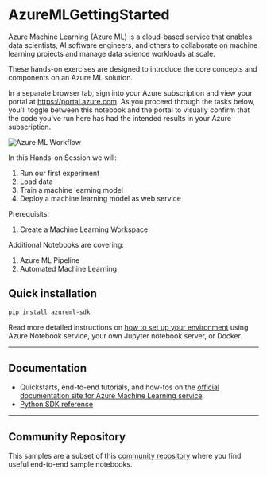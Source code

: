 # AzureMLGettingStarted

Azure Machine Learning (Azure ML) is a cloud-based service that enables data scientists, AI software engineers, and others to collaborate on machine learning projects and manage data science workloads at scale. 

These hands-on exercises are designed to introduce the core concepts and components on an Azure ML solution. 

In a separate browser tab, sign into your Azure subscription and view your portal at https://portal.azure.com. As you proceed through the tasks below, you'll toggle between this notebook and the portal to visually confirm that the code you've run here has had the intended results in your Azure subscription.

![Azure ML Workflow](https://raw.githubusercontent.com/MicrosoftDocs/azure-docs/master/articles/machine-learning/service/media/concept-azure-machine-learning-architecture/workflow.png)

In this Hands-on Session we will: 

1) Run our first experiment
2) Load data 
3) Train a machine learning model
4) Deploy a machine learning model as web service

Prerequisits:
1) Create a Machine Learning Workspace

Additional Notebooks are covering:
1) Azure ML Pipeline
2) Automated Machine Learning

## Quick installation
```sh
pip install azureml-sdk
```
Read more detailed instructions on [how to set up your environment](./NBSETUP.md) using Azure Notebook service, your own Jupyter notebook server, or Docker.

---------------------------------------
## Documentation

 * Quickstarts, end-to-end tutorials, and how-tos on the [official documentation site for Azure Machine Learning service](https://docs.microsoft.com/en-us/azure/machine-learning/service/).
 * [Python SDK reference](https://docs.microsoft.com/en-us/python/api/overview/azure/ml/intro?view=azure-ml-py)
 
 ---

## Community Repository 
This samples are a subset of this [community repository](https://github.com/microsoft/MLOps/tree/master/examples) where you find useful end-to-end sample notebooks. 
